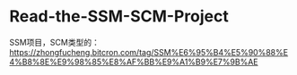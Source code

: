 # Read-the-SSM-SCM-Project
SSM项目，SCM类型的：https://zhongfucheng.bitcron.com/tag/SSM%E6%95%B4%E5%90%88%E4%B8%8E%E9%98%85%E8%AF%BB%E9%A1%B9%E7%9B%AE


